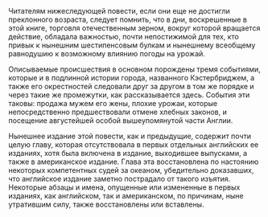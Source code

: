 <!--2017-01-02 12:52:44-->Читателям нижеследующей повести, если они еще не достигли преклонного возраста, следует помнить, что в дни, воскрешенные в этой книге, торговля отечественным зерном, вокруг которой вращается действие, обладала важностью, почти непостижимой для тех, кто привык к нынешним шестипенсовым булкам и нынешнему всеобщему равнодушию к возможному влиянию погоды на урожай.

Описываемые происшествия в основном порождены тремя событиями, которые и в подлинной истории города, названного Кэстербриджем, а также его окрестностей следовали друг за другом в том же порядке и через такие же промежутки, как рассказывается здесь. События эти таковы: продажа мужем его жены, плохие урожаи, которые непосредственно предшествовали отмене хлебных законов, и посещение августейшей особой вышеупомянутой части Англии.

Нынешнее издание этой повести, как и предыдущие, содержит почти целую главу, которая отсутствовала в первых отдельных английских ее изданиях, хотя была включена в издание, выходившее выпусками, а также в американское издание. Глава эта восстановлена по настоянию некоторых компетентных судей за океаном, убедительно доказавших, что английское издание заметно пострадало от такого изъятия. Некоторые абзацы и имена, опущенные или измененные в первых изданиях, как английском, так и американском, по причинам, ныне утратившим силу, также восстановлены или вставлены.
